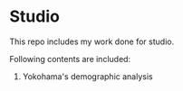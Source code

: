 # Studio

This repo includes my work done for studio.

Following contents are included:
1. Yokohama's demographic analysis
